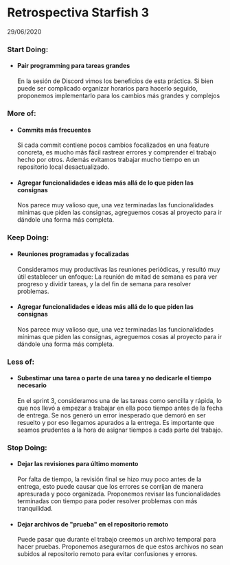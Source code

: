 # Retrospectiva Starfish 3
29/06/2020

### Start Doing:
- #### Pair programming para tareas grandes
    En la sesión de Discord vimos los beneficios de esta práctica. Si bien puede ser complicado organizar horarios para hacerlo seguido, proponemos implementarlo para los cambios más grandes y complejos  

### More of: 

- #### Commits más frecuentes
    Si cada commit contiene pocos cambios focalizados en una feature concreta, es mucho más fácil rastrear errores y comprender el trabajo hecho por otros. Además evitamos trabajar mucho tiempo en un repositorio local desactualizado.

- #### Agregar funcionalidades e ideas más allá de lo que piden las consignas
    Nos parece muy valioso que, una vez terminadas las funcionalidades mínimas que piden las consignas, agreguemos cosas al proyecto para ir dándole una forma más completa.


### Keep Doing:

- #### Reuniones programadas y focalizadas
    Consideramos muy productivas las reuniones periódicas, y resultó muy útil establecer un enfoque: La reunión de mitad de semana es para ver progreso y dividir tareas, y la del fin de semana para resolver problemas.

- #### Agregar funcionalidades e ideas más allá de lo que piden las consignas
    Nos parece muy valioso que, una vez terminadas las funcionalidades mínimas que piden las consignas, agreguemos cosas al proyecto para ir dándole una forma más completa.

### Less of:

- #### Subestimar una tarea o parte de una tarea y no dedicarle el tiempo necesario
    En el sprint 3, consideramos una de las tareas como sencilla y rápida, lo que nos llevó a empezar a trabajar en ella poco tiempo antes de la fecha de entrega. Se nos generó un error inesperado que demoró en ser resuelto y por eso llegamos apurados a la entrega. Es importante que seamos prudentes a la hora de asignar tiempos a cada parte del trabajo.

### Stop Doing:

- #### Dejar las revisiones para último momento
    Por falta de tiempo, la revisión final se hizo muy poco antes de la entrega, esto puede causar que los errores se corrijan de manera apresurada y poco organizada. Proponemos revisar las funcionalidades terminadas con tiempo para poder resolver problemas con más tranquilidad.

- #### Dejar archivos de "prueba" en el repositorio remoto
    Puede pasar que durante el trabajo creemos un archivo temporal para hacer pruebas. Proponemos asegurarnos de que estos archivos no sean subidos al repositorio remoto para evitar confusiones y errores.
